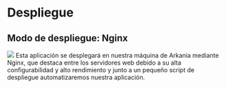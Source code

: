 # Despliegue

## Modo de despliegue: Nginx

![](https://www.nginx.com/wp-content/uploads/2018/08/NGINX-logo-rgb-large.png)
Esta aplicación se desplegará en nuestra máquina de Arkania mediante Nginx, que destaca entre los servidores web debido a su alta configurabilidad y alto rendimiento y junto a un pequeño script de despliegue automatizaremos nuestra aplicación.

